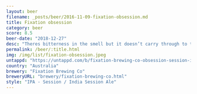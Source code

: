 ```yaml
---
layout: beer
filename: _posts/beer/2016-11-09-fixation-obsession.md
title: Fixation obsession
category: beer
score: 8.5
beer-date: "2018-12-27"
desc: "Theres bitterness in the smell but it doesn’t carry through to the taste. What it does have is a whole bunch of fruity, hoppy flavours. Truely a session IPA, I could drink these all day"
permalink: /beer/:title.html
img: /img/list/fixation-obsession.jpeg
untappd: "https://untappd.com/b/fixation-brewing-co-obsession-session-ipa/2259843"
country: "Australia"
brewery: "Fixation Brewing Co"
breweryURL: "brewery/fixation-brewing-co.html"
style: "IPA - Session / India Session Ale"
---
```

